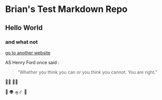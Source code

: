 # Brian's Test Markdown Repo

## Hello World 

### and what not


[go to another website](https://www.brianloveless.com)



AS Henry Ford once said :

>"Whether you think you can or 
> you think you cannot.
> You are right."




👨‍💻 👩‍💻 

🚀 ​👽​ ​🛸​☄️​ 🖖